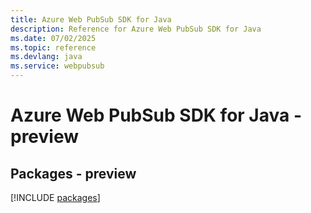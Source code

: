 ```yaml
---
title: Azure Web PubSub SDK for Java
description: Reference for Azure Web PubSub SDK for Java
ms.date: 07/02/2025
ms.topic: reference
ms.devlang: java
ms.service: webpubsub
---
```

# Azure Web PubSub SDK for Java - preview
## Packages - preview
[!INCLUDE [packages](web-pubsub-index.md)]